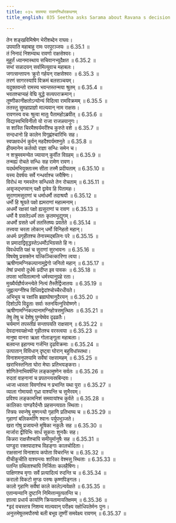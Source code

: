 ```yaml
---
title: ०३५ सरमया रावणनिर्धारकथनम्
title_english: 035 Seetha asks Sarama about Ravana s decision

---
```



तेन शङ्खविमिश्रेण भेरीशब्देन राघवः।  
उपयाति महाबाहू रामः परपुरञ्जयः ॥ 6.35.1 ॥   
तं निनादं निशम्याथ रावणो राक्षसेश्वरः।  
मुहूर्तं ध्यानमास्थाय सचिवानभ्युदैक्षत ॥ 6.35.2 ॥   
सभां सन्नादयन् सर्वामित्युवाच महाबलः।  
जगत्सन्तापनः क्रूरो गर्हयन् राक्षसेश्वरः ॥ 6.35.3 ॥   
तरणं सागरस्यापि विक्रमं बलसञ्चयम्।  
यदुक्तवन्तो रामस्य भवन्तस्तन्मया श्रुतम् ॥ 6.35.4 ॥   
भवतश्चाप्यहं वेद्मि युद्धे सत्यपराक्रमान्।  
तूष्णीकानीक्षतोऽन्योन्यं विदित्वा रामविक्रमम् ॥ 6.35.5 ॥   
ततस्तु सुमहाप्राज्ञो माल्यवान् नाम राक्षसः।  
रावणस्य वचः श्रुत्वा मातुः पैतामहोऽब्रवीत् ॥ 6.35.6 ॥   
विद्यास्वभिविनीतो यो राजा राजन्नयानुगः।  
स शास्ति चिरमैश्वर्यमरींश्च कुरुते वशे ॥ 6.35.7 ॥   
सन्दधानो हि कालेन विगृह्णंश्चारिभिः सह।  
स्वपक्षवर्धनं कुर्वन् महदैश्वर्यमश्नुते ॥ 6.35.8 ॥   
हीयमानेन कर्तव्यो राज्ञा सन्धिः समेन च।  
न शत्रुमवमन्येत ज्यायान् कुर्वीत विग्रहम् ॥ 6.35.9 ॥   
तन्मह्यं रोचते सन्धिः सह रामेण रावण।  
यदर्थमभियुक्ताःस्म सीता तस्मै प्रदीयताम् ॥ 6.35.10 ॥   
यस्य देवर्षयः सर्वे गन्धर्वाश्च जयैषिणः।  
विरोधं मा गमस्तेन सन्धिस्ते तेन रोचताम् ॥ 6.35.11 ॥   
असृजद्भगवान् पक्षौ द्वावेव हि पितामहः।  
सुराणामसुराणां च धर्माधर्मौ तदाश्रयौ ॥ 6.35.12 ॥   
धर्मो हि श्रूयते पक्षो ह्यमराणां महात्मनाम्।  
अधर्मो रक्षसां पक्षो ह्यसुराणां च रावण ॥ 6.35.13 ॥   
धर्मो वै ग्रसतेऽधर्मं ततः कृतमभूद्युगम्।  
अधर्मो ग्रसते धर्मं ततस्तिष्यः प्रवर्तते ॥ 6.35.14 ॥   
तत्त्वया चरता लोकान् धर्मो विनिहतो महान्।  
अधर्मः प्रगृहीतश्च तेनास्मद्बलिनः परे ॥ 6.35.15 ॥   
स प्रमादाद्विवृद्धस्तेऽधर्मोऽभिग्रसते हि नः।  
विवर्धयति पक्षं च सुराणां सुरभावनः ॥ 6.35.16 ॥   
विषयेषु प्रसक्तेन यत्किञ्चित्कारिणा त्वया।  
ऋषीणामग्निकल्पानामुद्वेगो जनितो महान् ॥ 6.35.17 ॥   
तेषां प्रभावो दुर्धर्षः प्रदीप्त इव पावकः ॥ 6.35.18 ॥   
तपसा भावितात्मानो धर्मस्यानुग्रहे रताः।  
मुख्यैर्यज्ञैर्यजन्त्येते नित्यं तैस्तैर्द्विजातयः ॥ 6.35.19 ॥   
जुह्वत्यग्नींश्च विधिवद्वेदांश्चोच्चैरधीयते।  
अभिभूय च रक्षांसि ब्रह्मघोषानुदैरयन् ॥ 6.35.20 ॥   
दिशोऽपि विद्रुताः सर्वाः स्तनयित्नुरिवोष्णगे।  
ऋषीणामग्निकल्पानामग्निहोत्रसमुत्थितः ॥ 6.35.21 ॥   
तेषु तेषु च देशेषु पुण्येष्वेव दृढव्रतैः।  
चर्यमाणं तपस्तीव्रं सन्तापयति राक्षसान् ॥ 6.35.22 ॥   
देवदानवयक्षेभ्यो गृहीतश्च वरस्त्वया ॥ 6.35.23 ॥   
मानुषा वानरा ऋक्षा गोलाङ्गूला महाबलाः।  
बलवन्त इहागम्य गर्जन्ति दृढविक्रमाः ॥ 6.35.24 ॥   
उत्पातान् विविधान् दृष्ट्वा घोरान् बहुविधांस्तथा।  
विनाशमनुपश्यामि सर्वेषां रक्षसामहम् ॥ 6.35.25 ॥   
खराभिस्तनिता घोरा मेघाः प्रतिभयङ्कराः।  
शोणितेनाभिवर्षन्ति लङ्कामुष्णेन सर्वतः ॥ 6.35.26 ॥   
रुदतां वाहनानां च प्रपतन्त्यस्रबिन्दवः।  
ध्वजा ध्वस्ता विवर्णाश्च न प्रभान्ति यथा पुरा ॥ 6.35.27 ॥   
व्याला गोमायवो गृध्रा वाश्यन्ति च सुभैरवम्।  
प्रविश्य लङ्कामनिशं समवायांश्च कुर्वते ॥ 6.35.28 ॥   
कालिकाः पाण्डरैर्दन्तैः प्रहसन्त्यग्रतः स्थिताः।  
स्त्रियः स्वप्नेषु मुष्णन्त्यो गृहाणि प्रतिभाष्य च ॥ 6.35.29 ॥   
गृहाणां बलिकर्माणि श्वानः पर्युपभुञ्जते।  
खरा गोषु प्रजायन्ते मूषिका नकुलैः सह ॥ 6.35.30 ॥   
मार्जारा द्वीपिभिः सार्धं सूकराः शुनकैः सह।  
किन्नरा राक्षसैश्चापि समीयुर्मानुषैः सह ॥ 6.35.31 ॥   
पाण्डुरा रक्तपादाश्च विहङ्गाः कालचोदिताः।  
राक्षसानां विनाशाय कपोता विचरन्ति च ॥ 6.35.32 ॥   
वीचीकूचीति वाश्यन्त्यः शारिका वेश्मसु स्थिताः ॥ 6.35.33 ॥   
पतन्ति ग्रथिताश्चापि निर्जिताः कलहैषिणः।  
पाक्षिणश्च मृगाः सर्वे प्रत्यादित्यं रुदन्ति च ॥ 6.35.34 ॥   
करालो विकटो मुण्डः परुषः कृष्णपिङ्गलः।  
कालो गृहाणि सर्वेषां काले कालेऽन्ववेक्षते ॥ 6.35.35 ॥   
एतान्यन्यानि दुष्टानि निमित्तान्युत्पतन्ति च।  
ज्ञात्वा प्रधार्य कार्याणि क्रियतामायतिक्षमम् ॥ 6.35.36 ॥   
*इदं वचस्तत्र निशम्य माल्यवान् परीक्ष्य रक्षोधिपतेर्मनः पुनः।  
अनुत्तमेषूत्तमपौरुषो बली बभूव तूष्णीं समवेक्ष्य रावणम् ॥ 6.35.37 ॥   